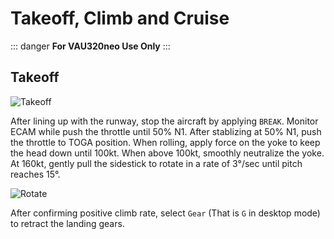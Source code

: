 # Takeoff, Climb and Cruise
::: danger
**For VAU320neo Use Only**
:::
## Takeoff
![Takeoff](/v320neo/guide/takeoff.webp)

After lining up with the runway, stop the aircraft by applying `BREAK`. Monitor ECAM while push the throttle until 50% N1. After stablizing at 50% N1, push the throttle to TOGA position.
When rolling, apply force on the yoke to keep the head down until 100kt. When above 100kt, smoothly neutralize the yoke. At 160kt, gently pull the sidestick to rotate in a rate of 3°/sec until pitch reaches 15°.

![Rotate](/v320neo/guide/rotate.webp)

After confirming positive climb rate, select `Gear` (That is `G` in desktop mode) to retract the landing gears.